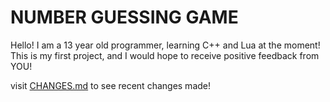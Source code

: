 # NUMBER GUESSING GAME

Hello! I am a 13 year old programmer, learning C++ and Lua at the moment!
This is my first project, and I would hope to receive positive feedback from YOU!

visit [CHANGES.md](CHANGES.md) to see recent changes made!